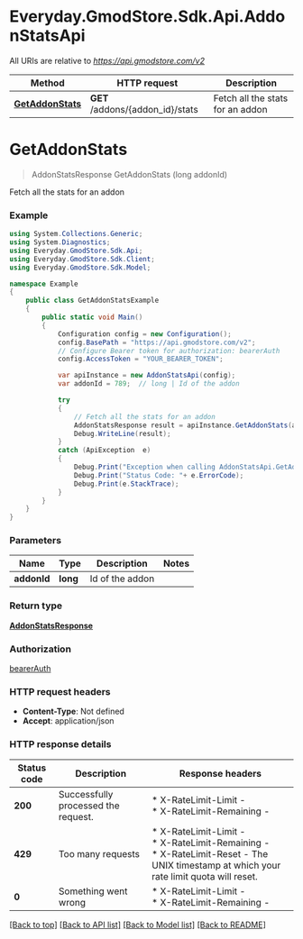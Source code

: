 # Everyday.GmodStore.Sdk.Api.AddonStatsApi

All URIs are relative to *https://api.gmodstore.com/v2*

Method | HTTP request | Description
------------- | ------------- | -------------
[**GetAddonStats**](AddonStatsApi.md#getaddonstats) | **GET** /addons/{addon_id}/stats | Fetch all the stats for an addon


<a name="getaddonstats"></a>
# **GetAddonStats**
> AddonStatsResponse GetAddonStats (long addonId)

Fetch all the stats for an addon

### Example
```csharp
using System.Collections.Generic;
using System.Diagnostics;
using Everyday.GmodStore.Sdk.Api;
using Everyday.GmodStore.Sdk.Client;
using Everyday.GmodStore.Sdk.Model;

namespace Example
{
    public class GetAddonStatsExample
    {
        public static void Main()
        {
            Configuration config = new Configuration();
            config.BasePath = "https://api.gmodstore.com/v2";
            // Configure Bearer token for authorization: bearerAuth
            config.AccessToken = "YOUR_BEARER_TOKEN";

            var apiInstance = new AddonStatsApi(config);
            var addonId = 789;  // long | Id of the addon

            try
            {
                // Fetch all the stats for an addon
                AddonStatsResponse result = apiInstance.GetAddonStats(addonId);
                Debug.WriteLine(result);
            }
            catch (ApiException  e)
            {
                Debug.Print("Exception when calling AddonStatsApi.GetAddonStats: " + e.Message );
                Debug.Print("Status Code: "+ e.ErrorCode);
                Debug.Print(e.StackTrace);
            }
        }
    }
}
```

### Parameters

Name | Type | Description  | Notes
------------- | ------------- | ------------- | -------------
 **addonId** | **long**| Id of the addon | 

### Return type

[**AddonStatsResponse**](AddonStatsResponse.md)

### Authorization

[bearerAuth](../README.md#bearerAuth)

### HTTP request headers

 - **Content-Type**: Not defined
 - **Accept**: application/json


### HTTP response details
| Status code | Description | Response headers |
|-------------|-------------|------------------|
| **200** | Successfully processed the request. |  * X-RateLimit-Limit -  <br>  * X-RateLimit-Remaining -  <br>  |
| **429** | Too many requests |  * X-RateLimit-Limit -  <br>  * X-RateLimit-Remaining -  <br>  * X-RateLimit-Reset - The UNIX timestamp at which your rate limit quota will reset. <br>  |
| **0** | Something went wrong |  * X-RateLimit-Limit -  <br>  * X-RateLimit-Remaining -  <br>  |

[[Back to top]](#) [[Back to API list]](../README.md#documentation-for-api-endpoints) [[Back to Model list]](../README.md#documentation-for-models) [[Back to README]](../README.md)

